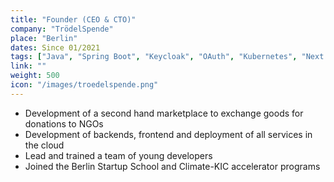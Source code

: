 ```yaml
---
title: "Founder (CEO & CTO)"
company: "TrödelSpende"
place: "Berlin"
dates: Since 01/2021
tags: ["Java", "Spring Boot", "Keycloak", "OAuth", "Kubernetes", "Next.js", "React", "Typescript", "Cloud", "OpenStack"]
link: ""
weight: 500
icon: "/images/troedelspende.png"
---
```

- Development of a second hand marketplace to exchange goods for donations to NGOs
- Development of backends, frontend and deployment of all services in the cloud
- Lead and trained a team of young developers
- Joined the Berlin Startup School and Climate-KIC accelerator programs
